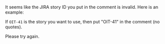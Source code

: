 It seems like the JIRA story ID you put in the comment is invalid. Here is an example:

If `OIT-41` is the story you want to use, then put "OIT-41" in the comment (no quotes). 

Please try again.
